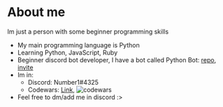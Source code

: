 # About me
Im just a person with some beginner programming skills
- My main programming language is Python
- Learning Python, JavaScript, Ruby
- Beginner discord bot developer, I have a bot called Python Bot: [repo](https://github.com/1randomguyspecial/pythonbot), [invite](https://discord.com/api/oauth2/authorize?client_id=912745278187126795&permissions=1239702432855&scope=bot%20applications.commands) 
- Im in:
  - Discord: Number1#4325
  - Codewars: [Link](https://www.codewars.com/users/1randomguyspecial), ![codewars](https://www.codewars.com/users/1randomguyspecial/badges/micro)
- Feel free to dm/add me in discord :>
